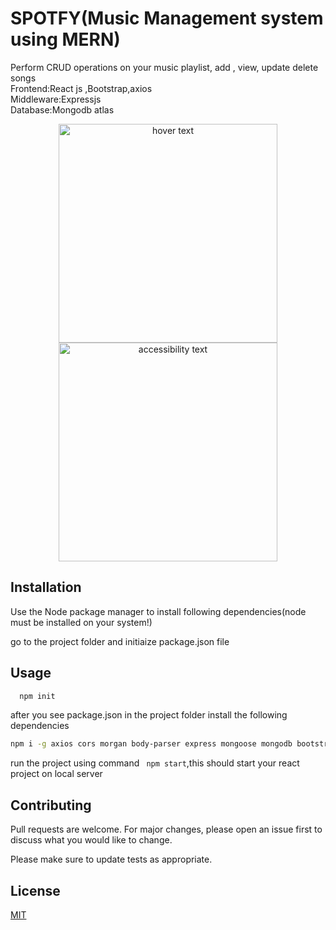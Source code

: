 # SPOTFY(Music Management system using MERN)

Perform CRUD operations on your music playlist, add , view, update delete songs <BR>
Frontend:React js ,Bootstrap,axios<BR>
Middleware:Expressjs<BR>
Database:Mongodb atlas<BR>

<p align="center">
  <img src="" width="350" title="hover text">
  <img src="your_relative_path_here_number_2_large_name" width="350" alt="accessibility text">
</p>

## Installation

Use the Node package manager to install following dependencies(node must be installed on your system!)

go to the project folder and initiaize package.json file

## Usage

```javascript
  npm init
```
after you see package.json in the project folder install the following dependencies
```bash
npm i -g axios cors morgan body-parser express mongoose mongodb bootstrap5 --save
```
run the project using command
``` npm start```\,this should start your react project on local server

## Contributing
Pull requests are welcome. For major changes, please open an issue first to discuss what you would like to change.

Please make sure to update tests as appropriate.

## License
[MIT](https://choosealicense.com/licenses/mit/)
